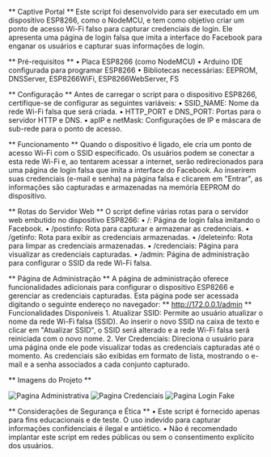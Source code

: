 ** Captive Portal **
Este script foi desenvolvido para ser executado em um dispositivo ESP8266, como o NodeMCU, e tem como objetivo criar um ponto de acesso Wi-Fi falso para capturar credenciais de login. Ele apresenta uma página de login falsa que imita a interface do Facebook para enganar os usuários e capturar suas informações de login.

** Pré-requisitos **
    • Placa ESP8266 (como NodeMCU)
    • Arduino IDE configurada para programar ESP8266
    • Bibliotecas necessárias: EEPROM, DNSServer, ESP8266WiFi, ESP8266WebServer, FS
    
** Configuração **
Antes de carregar o script para o dispositivo ESP8266, certifique-se de configurar as seguintes variáveis:
    • SSID_NAME: Nome da rede Wi-Fi falsa que será criada.
    • HTTP_PORT e DNS_PORT: Portas para o servidor HTTP e DNS.
    • apIP e netMask: Configurações de IP e máscara de sub-rede para o ponto de acesso.
    
** Funcionamento **
Quando o dispositivo é ligado, ele cria um ponto de acesso Wi-Fi com o SSID especificado. Os usuários podem se conectar a esta rede Wi-Fi e, ao tentarem acessar a internet, serão redirecionados para uma página de login falsa que imita a interface do Facebook.
Ao inserirem suas credenciais (e-mail e senha) na página falsa e clicarem em "Entrar", as informações são capturadas e armazenadas na memória EEPROM do dispositivo.

** Rotas do Servidor Web **
O script define várias rotas para o servidor web embutido no dispositivo ESP8266:
    • /: Página de login falsa imitando o Facebook.
    • /postinfo: Rota para capturar e armazenar as credenciais.
    • /getinfo: Rota para exibir as credenciais armazenadas.
    • /deleteinfo: Rota para limpar as credenciais armazenadas.
    • /credenciais: Página para visualizar as credenciais capturadas.
    • /admin: Página de administração para configurar o SSID da rede Wi-Fi falsa.
    
** Página de Administração **
A página de administração oferece funcionalidades adicionais para configurar o dispositivo ESP8266 e gerenciar as credenciais capturadas. Esta página pode ser acessada digitando o seguinte endereço no navegador:
** http://172.0.0.1/admin **
Funcionalidades Disponíveis
    1. Atualizar SSID: Permite ao usuário atualizar o nome da rede Wi-Fi falsa (SSID). Ao inserir o novo SSID na caixa de texto e clicar em "Atualizar SSID", o SSID será alterado e a rede Wi-Fi falsa será reiniciada com o novo nome.
    2. Ver Credenciais: Direciona o usuário para uma página onde ele pode visualizar todas as credenciais capturadas até o momento. As credenciais são exibidas em formato de lista, mostrando o e-mail e a senha associados a cada conjunto capturado.

** Imagens do Projeto **

![Pagina Administrativa](https://imgur.com/a/HMz1gwp)
![Pagina Credenciais](https://imgur.com/7nl2ZAs)
![Pagina Login Fake](https://imgur.com/jKiZ3OX)

** Considerações de Segurança e Ética **
    • Este script é fornecido apenas para fins educacionais e de teste. O uso indevido para capturar informações confidenciais é ilegal e antiético.
    • Não é recomendado implantar este script em redes públicas ou sem o consentimento explícito dos usuários.

